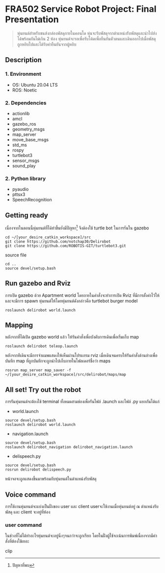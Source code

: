 # FRA502 Service Robot Project: Final Presentation
> หุ่นยนต์สำหรับขนส่งกล่องพัสดุภายในคอนโด หุ่นจะรับพัสดุจากตำแหน่งรับพัสดุและนำไปส่งได้พร้อมกันไม่เกิน 2 ห้อง หุ่นยนต์จะรอเพื่อรับโค้ดเพื่อยืนยันตัวตนและเดินออกไปเมื่อพัสดุถูกหยิบไปและได้รับคำยืนยันจากผู้หยิบ

## Description
### 1. Environment
- OS: Ubuntu 20.04 LTS
- ROS: Noetic

### 2. Dependencies
- actionlib
- amcl
- gazebo_ros
- geometry_msgs
- map_server
- move_base_msgs
- std_ms
- rospy
- turtlebot3
- sensor_msgs
- sound_play

### 2. Python library
- pyaudio
- pttsx3
- SpeechRecognition

## Getting ready

เนื่องจากในตอนนี้หุ่นยนต์ที่ได้ทำขึ้นยังมีปัญหา[^1] จึงต้องใช้ turtle bot ในการรันใน gazebo
```
cd ~/[your_desire_catkin_workspace]/src
git clone https://github.com/notchap30/Delirobot
git clone https://github.com/ROBOTIS-GIT/turtlebot3.git
```
source file
```
cd ..
source devel/setup.bash
```
## Run gazebo and Rviz

การเปิด gazebo ด้วย Apartment world โดยภายในคำสั่งจะทำการเปิด Rviz ที่มีการตั้งค่าไว้ให้ และจะมีการ spawn หุ่นยนต์ให้โดยหุ่นยนต์ดังกล่าวคือ turtlebot burger model 

```
roslaunch delirobot world.launch
```

## Mapping
หลังจากที่ได้เปิด gazebo world แล้ว ให้รันคำสั่งเพื่อบังคับการเดินเพื่อเริ่มเก็บ map 
```
roslaunch delirobot teleop.launch
```
หลังจากทีเดินจะมีการจำแมพแสดงให้เห็นผ่านโปรแกรม rviz เมื่อเดินจนครบให้รันคำสั่งด้านล่างเพื่อบันทึก 
map ที่ถูกบันทึกจะถูกนำไปเก็บภายในโฟลเดอร์ชื่อว่า maps
```
rosrun map_server map_saver -f ~/[your_desire_catkin_workspace]/src/delirobot/maps/map
```
## All set! Try out the robot
การรันหุ่นยนต์จะต้องใช้ terminal ทั้งหมดสามช่องเพื่อรันไฟล์ .launch และไฟล์ .py แยกกันได้แก่

- world.launch
```
source devel/setup.bash
roslaunch delirobot world.launch
```
- navigation.launch
```
source devel/setup.bash
roslaunch delirobot_navigation delirobot_navigation.launch
```
- delispeech.py
```
source devel/setup.bash
rosrun delirobot delispeech.py
```
หน้าจอจะถูกแสดงขึ้นมาพร้อมกับหุ่นยนต์ในตำแหน่งรับพัสดุ

## Voice command
การใช้งานหุ่นยนต์จะแบ่งเป็นฝั่งของ user และ client userจะใช้งานเมื่อหุ่นยนต์อยู่ ณ ตำแหน่งรับพัสดุ และ client จะอยู่ที่ห้อง
 
### user command
ในช่วงที่ไม่ได้ทำอะไรหุ่นยนต์จะอยู่นิ่งๆจนกว่าจะถูกเรียก โดยในฝั่งผู้ใช้จะเน้นการพิมพ์เนื่องจากมีคำสั่งที่ต้องใช้เยอะ

clip
[^1]: ปัญหาที่พบ

